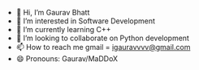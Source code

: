 - 👋 Hi, I’m Gaurav Bhatt
- 👀 I’m interested in Software Development 
- 🌱 I’m currently learning C++
- 💞️ I’m looking to collaborate on Python development 
- 📫 How to reach me gmail = igauravvvv@gmail.com
- 😄 Pronouns: Gaurav/MaDDoX
